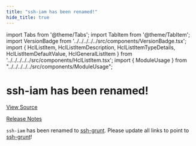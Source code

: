 ```yaml
---
title: "ssh-iam has been renamed!"
hide_title: true
---
```


import Tabs from '@theme/Tabs';
import TabItem from '@theme/TabItem';
import VersionBadge from '../../../../../src/components/VersionBadge.tsx';
import { HclListItem, HclListItemDescription, HclListItemTypeDetails, HclListItemDefaultValue, HclGeneralListItem } from '../../../../../src/components/HclListItem.tsx';
import { ModuleUsage } from "../../../../../src/components/ModuleUsage";

<VersionBadge repoTitle="Security Modules" version="0.67.5" lastModifiedVersion="0.13.0"/>

# ssh-iam has been renamed!

<a href="https://github.com/gruntwork-io/terraform-aws-security/tree/main/modules/ssh-iam" className="link-button" title="View the source code for this module in GitHub.">View Source</a>

<a href="https://github.com/gruntwork-io/terraform-aws-security/releases/tag/v0.13.0" className="link-button" title="Release notes for only versions which impacted this module.">Release Notes</a>

`ssh-iam` has been renamed to [ssh-grunt](https://github.com/gruntwork-io/terraform-aws-security/tree/main/modules/ssh-grunt). Please update all links to point to
[ssh-grunt](https://github.com/gruntwork-io/terraform-aws-security/tree/main/modules/ssh-grunt)!


<!-- ##DOCS-SOURCER-START
{
  "originalSources": [
    "https://github.com/gruntwork-io/terraform-aws-security/tree/main/modules/ssh-iam/readme.md",
    "https://github.com/gruntwork-io/terraform-aws-security/tree/main/modules/ssh-iam/variables.tf",
    "https://github.com/gruntwork-io/terraform-aws-security/tree/main/modules/ssh-iam/outputs.tf"
  ],
  "sourcePlugin": "module-catalog-api",
  "hash": "7b58f5ea035de0d0c5f990fd74154a65"
}
##DOCS-SOURCER-END -->
